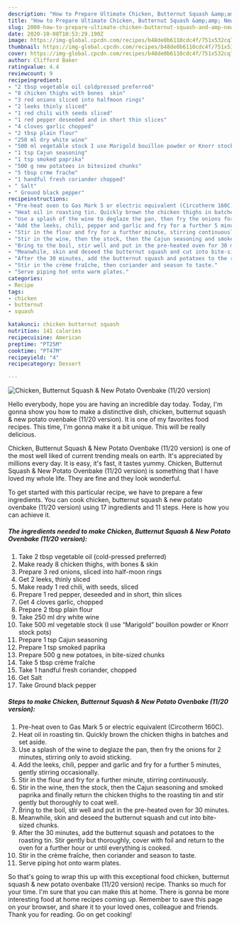 ```yaml
---
description: "How to Prepare Ultimate Chicken, Butternut Squash &amp;amp; New Potato Ovenbake (11/20 version)"
title: "How to Prepare Ultimate Chicken, Butternut Squash &amp;amp; New Potato Ovenbake (11/20 version)"
slug: 2000-how-to-prepare-ultimate-chicken-butternut-squash-and-amp-new-potato-ovenbake-11-20-version
date: 2020-10-08T10:53:29.190Z
image: https://img-global.cpcdn.com/recipes/b48de0b6110cdc4f/751x532cq70/chicken-butternut-squash-new-potato-ovenbake-1120-version-recipe-main-photo.jpg
thumbnail: https://img-global.cpcdn.com/recipes/b48de0b6110cdc4f/751x532cq70/chicken-butternut-squash-new-potato-ovenbake-1120-version-recipe-main-photo.jpg
cover: https://img-global.cpcdn.com/recipes/b48de0b6110cdc4f/751x532cq70/chicken-butternut-squash-new-potato-ovenbake-1120-version-recipe-main-photo.jpg
author: Clifford Baker
ratingvalue: 4.4
reviewcount: 9
recipeingredient:
- "2 tbsp vegetable oil coldpressed preferred"
- "8 chicken thighs with bones  skin"
- "3 red onions sliced into halfmoon rings"
- "2 leeks thinly sliced"
- "1 red chili with seeds sliced"
- "1 red pepper deseeded and in short thin slices"
- "4 cloves garlic chopped"
- "2 tbsp plain flour"
- "250 ml dry white wine"
- "500 ml vegetable stock I use Marigold bouillon powder or Knorr stock pots"
- "1 tsp Cajun seasoning"
- "1 tsp smoked paprika"
- "500 g new potatoes in bitesized chunks"
- "5 tbsp crme frache"
- "1 handful fresh coriander chopped"
- " Salt"
- " Ground black pepper"
recipeinstructions:
- "Pre-heat oven to Gas Mark 5 or electric equivalent (Circotherm 160C)."
- "Heat oil in roasting tin. Quickly brown the chicken thighs in batches and set aside."
- "Use a splash of the wine to deglaze the pan, then fry the onions for 2 minutes, stirring only to avoid sticking."
- "Add the leeks, chili, pepper and garlic and fry for a further 5 minutes, gently stirring occasionally."
- "Stir in the flour and fry for a further minute, stirring continuously."
- "Stir in the wine, then the stock, then the Cajun seasoning and smoked paprika and finally return the chicken thighs to the roasting tin and stir gently but thoroughly to coat well."
- "Bring to the boil, stir well and put in the pre-heated oven for 30 minutes."
- "Meanwhile, skin and deseed the butternut squash and cut into bite-sized chunks."
- "After the 30 minutes, add the butternut squash and potatoes to the roasting tin. Stir gently but thoroughly, cover with foil and return to the oven for a further hour or until everything is cooked."
- "Stir in the crème fraîche, then coriander and season to taste."
- "Serve piping hot onto warm plates."
categories:
- Recipe
tags:
- chicken
- butternut
- squash

katakunci: chicken butternut squash 
nutrition: 141 calories
recipecuisine: American
preptime: "PT25M"
cooktime: "PT47M"
recipeyield: "4"
recipecategory: Dessert

---
```



![Chicken, Butternut Squash &amp; New Potato Ovenbake (11/20 version)](https://img-global.cpcdn.com/recipes/b48de0b6110cdc4f/751x532cq70/chicken-butternut-squash-new-potato-ovenbake-1120-version-recipe-main-photo.jpg)

Hello everybody, hope you are having an incredible day today. Today, I'm gonna show you how to make a distinctive dish, chicken, butternut squash &amp; new potato ovenbake (11/20 version). It is one of my favorites food recipes. This time, I'm gonna make it a bit unique. This will be really delicious.

Chicken, Butternut Squash &amp; New Potato Ovenbake (11/20 version) is one of the most well liked of current trending meals on earth. It's appreciated by millions every day. It is easy, it's fast, it tastes yummy. Chicken, Butternut Squash &amp; New Potato Ovenbake (11/20 version) is something that I have loved my whole life. They are fine and they look wonderful.




To get started with this particular recipe, we have to prepare a few ingredients. You can cook chicken, butternut squash &amp; new potato ovenbake (11/20 version) using 17 ingredients and 11 steps. Here is how you can achieve it.

<!--inarticleads1-->

##### The ingredients needed to make Chicken, Butternut Squash &amp; New Potato Ovenbake (11/20 version):

1. Take 2 tbsp vegetable oil (cold-pressed preferred)
1. Make ready 8 chicken thighs, with bones &amp; skin
1. Prepare 3 red onions, sliced into half-moon rings
1. Get 2 leeks, thinly sliced
1. Make ready 1 red chili, with seeds, sliced
1. Prepare 1 red pepper, deseeded and in short, thin slices
1. Get 4 cloves garlic, chopped
1. Prepare 2 tbsp plain flour
1. Take 250 ml dry white wine
1. Take 500 ml vegetable stock (I use “Marigold” bouillon powder or Knorr stock pots)
1. Prepare 1 tsp Cajun seasoning
1. Prepare 1 tsp smoked paprika
1. Prepare 500 g new potatoes, in bite-sized chunks
1. Take 5 tbsp crème fraîche
1. Take 1 handful fresh coriander, chopped
1. Get  Salt
1. Take  Ground black pepper




<!--inarticleads2-->

##### Steps to make Chicken, Butternut Squash &amp; New Potato Ovenbake (11/20 version):

1. Pre-heat oven to Gas Mark 5 or electric equivalent (Circotherm 160C).
1. Heat oil in roasting tin. Quickly brown the chicken thighs in batches and set aside.
1. Use a splash of the wine to deglaze the pan, then fry the onions for 2 minutes, stirring only to avoid sticking.
1. Add the leeks, chili, pepper and garlic and fry for a further 5 minutes, gently stirring occasionally.
1. Stir in the flour and fry for a further minute, stirring continuously.
1. Stir in the wine, then the stock, then the Cajun seasoning and smoked paprika and finally return the chicken thighs to the roasting tin and stir gently but thoroughly to coat well.
1. Bring to the boil, stir well and put in the pre-heated oven for 30 minutes.
1. Meanwhile, skin and deseed the butternut squash and cut into bite-sized chunks.
1. After the 30 minutes, add the butternut squash and potatoes to the roasting tin. Stir gently but thoroughly, cover with foil and return to the oven for a further hour or until everything is cooked.
1. Stir in the crème fraîche, then coriander and season to taste.
1. Serve piping hot onto warm plates.




So that's going to wrap this up with this exceptional food chicken, butternut squash &amp; new potato ovenbake (11/20 version) recipe. Thanks so much for your time. I'm sure that you can make this at home. There is gonna be more interesting food at home recipes coming up. Remember to save this page on your browser, and share it to your loved ones, colleague and friends. Thank you for reading. Go on get cooking!
